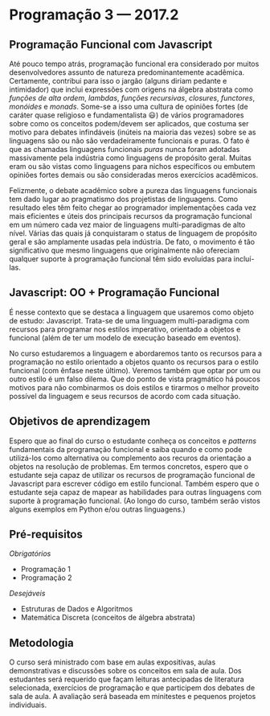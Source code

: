 ---
---
# Programação 3 — 2017.2

## Programação Funcional com Javascript

Até pouco tempo atrás, programação funcional era considerado por
muitos desenvolvedores assunto de natureza predominantemente
acadêmica. Certamente, contribui para isso o jargão (alguns
diriam pedante e intimidador) que inclui expressões com origens
na álgebra abstrata como *funções de alta ordem*, *lambdas*,
*funções recursivas*, *closures*, *functores*, *monóides* e
*monads*. Some-se a isso uma cultura de opiniões fortes (de
caráter quase religioso e fundamentalista :smiley:) de vários
programadores sobre como os conceitos podem/devem ser aplicados,
que costuma ser motivo para debates infindáveis (inúteis na
maioria das vezes) sobre se as linguagens são ou não são
verdadeiramente funcionais e puras. O fato é que as chamadas
linguagens funcionais *puras* nunca foram adotadas massivamente
pela indústria como linguagens de propósito geral. Muitas eram ou
são vistas como linguagens para nichos específicos ou embutem
opiniões fortes demais ou são consideradas meros exercícios
acadêmicos.

Felizmente, o debate acadêmico sobre a pureza das linguagens
funcionais tem dado lugar ao pragmatismo dos projetistas de
linguagens. Como resultado eles têm feito chegar ao programador
implementações cada vez mais eficientes e úteis dos principais
recursos da programação funcional em um número cada vez maior de
linguagens multi-paradigmas de alto nível. Várias das quais já
conquistaram o status de linguagem de propósito geral e são
amplamente usadas pela indústria. De fato, o movimento é tão
significativo que mesmo linguagens que originalmente não
ofereciam qualquer suporte à programação funcional têm sido
evoluídas para incluí-las.

## Javascript: OO + Programação Funcional

É nesse contexto que se destaca a linguagem que usaremos como
objeto de estudo: Javascript. Trata-se de uma linguagem
multi-paradigma com recursos para programar nos estilos
imperativo, orientado a objetos e funcional (além de ter um
modelo de execução baseado em eventos).

No curso estudaremos a linguagem e abordaremos tanto os recursos
para a programação no estilo orientado a objetos quanto os
recursos para o estilo funcional (com ênfase neste último).
Veremos também que optar por um ou outro estilo é um falso
dilema. Que do ponto de vista pragmático há poucos motivos para
não combinarmos os dois estilos e tirarmos o melhor proveito
possível da linguagem e seus recursos de acordo com cada
situação.

## Objetivos de aprendizagem

Espero que ao final do curso o estudante conheça os conceitos e
*patterns* fundamentais da programação funcional e saiba quando e
como pode utilizá-los como alternativa ou complemento aos recuros
da orientação a objetos na resolução de problemas. Em termos
concretos, espero que o estudante seja capaz de utilizar os
recursos de programação funcional de Javascript para escrever
código em estilo funcional. Também espero que o estudante seja
capaz de mapear as habilidades para outras linguagens com suporte
à programação funcional. (Ao longo do curso, também serão vistos
alguns exemplos em Python e/ou outras linguagens.)

## Pré-requisitos

*Obrigatórios*
* Programação 1
* Programação 2

*Desejáveis*
* Estruturas de Dados e Algoritmos
* Matemática Discreta (conceitos de álgebra abstrata)

## Metodologia

O curso será ministrado com base em aulas expositivas, aulas
demonstrativas e discussões sobre os conceitos em sala de aula.
Dos estudantes será requerido que façam leituras antecipadas de
literatura selecionada, exercícios de programação e que
participem dos debates de sala de aula. A avaliação será baseada
em minitestes e pequenos projetos individuais.
